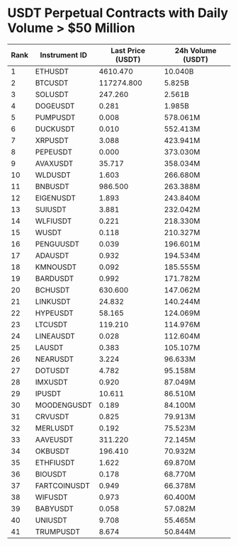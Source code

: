 # USDT Perpetual Contracts with Daily Volume > $50 Million

| Rank | Instrument ID | Last Price (USDT) | 24h Volume (USDT) |
|------|---------------|-------------------|-------------------|
| 1 | ETHUSDT | 4610.470 | 10.040B |
| 2 | BTCUSDT | 117274.800 | 5.825B |
| 3 | SOLUSDT | 247.260 | 2.561B |
| 4 | DOGEUSDT | 0.281 | 1.985B |
| 5 | PUMPUSDT | 0.008 | 578.061M |
| 6 | DUCKUSDT | 0.010 | 552.413M |
| 7 | XRPUSDT | 3.088 | 423.941M |
| 8 | PEPEUSDT | 0.000 | 373.030M |
| 9 | AVAXUSDT | 35.717 | 358.034M |
| 10 | WLDUSDT | 1.603 | 266.680M |
| 11 | BNBUSDT | 986.500 | 263.388M |
| 12 | EIGENUSDT | 1.893 | 243.840M |
| 13 | SUIUSDT | 3.881 | 232.042M |
| 14 | WLFIUSDT | 0.221 | 218.330M |
| 15 | WUSDT | 0.118 | 210.327M |
| 16 | PENGUUSDT | 0.039 | 196.601M |
| 17 | ADAUSDT | 0.932 | 194.534M |
| 18 | KMNOUSDT | 0.092 | 185.555M |
| 19 | BARDUSDT | 0.992 | 171.782M |
| 20 | BCHUSDT | 630.600 | 147.062M |
| 21 | LINKUSDT | 24.832 | 140.244M |
| 22 | HYPEUSDT | 58.165 | 124.069M |
| 23 | LTCUSDT | 119.210 | 114.976M |
| 24 | LINEAUSDT | 0.028 | 112.604M |
| 25 | LAUSDT | 0.383 | 105.107M |
| 26 | NEARUSDT | 3.224 | 96.633M |
| 27 | DOTUSDT | 4.782 | 95.158M |
| 28 | IMXUSDT | 0.920 | 87.049M |
| 29 | IPUSDT | 10.611 | 86.510M |
| 30 | MOODENGUSDT | 0.189 | 84.100M |
| 31 | CRVUSDT | 0.825 | 79.913M |
| 32 | MERLUSDT | 0.192 | 75.523M |
| 33 | AAVEUSDT | 311.220 | 72.145M |
| 34 | OKBUSDT | 196.410 | 70.932M |
| 35 | ETHFIUSDT | 1.622 | 69.870M |
| 36 | BIOUSDT | 0.178 | 68.770M |
| 37 | FARTCOINUSDT | 0.949 | 66.378M |
| 38 | WIFUSDT | 0.973 | 60.400M |
| 39 | BABYUSDT | 0.058 | 57.082M |
| 40 | UNIUSDT | 9.708 | 55.465M |
| 41 | TRUMPUSDT | 8.674 | 50.844M |

